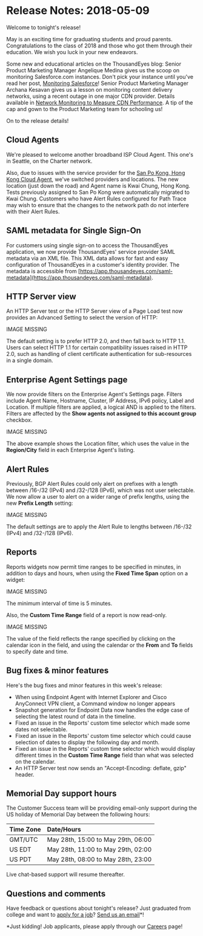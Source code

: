 # Release Notes: 2018-05-09

Welcome to tonight's release!

May is an exciting time for graduating students and proud parents. Congratulations to the class of 2018 and those who got them through their education. We wish you luck in your new endeavors.

Some new and educational articles on the ThousandEyes blog: Senior Product Marketing Manager Angelique Medina gives us the scoop on monitoring Salesforce.com instances. Don't pick your instance until you've read her post, [Monitoring Salesforce](https://blog.thousandeyes.com/monitoring-salesforce/)! Senior Product Marketing Manager Archana Kesavan gives us a lesson on monitoring content delivery networks, using a recent outage in one major CDN provider. Details available in [Network Monitoring to Measure CDN Performance](https://blog.thousandeyes.com/network-monitoring-measure-cdn-performance/). A tip of the cap and gown to the Product Marketing team for schooling us!

On to the release details!

## Cloud Agents

We're pleased to welcome another broadband ISP Cloud Agent. This one's in Seattle, on the Charter network.

Also, due to issues with the service provider for the [San Po Kong, Hong Kong Cloud Agent](https://success.thousandeyes.com/PublicArticlePage?articleIdParam=kA044000000Q0gECAS), we've switched providers and locations. The new location \(just down the road\) and Agent name is Kwai Chung, Hong Kong. Tests previously assigned to San Po Kong were automatically migrated to Kwai Chung. Customers who have Alert Rules configured for Path Trace may wish to ensure that the changes to the network path do not interfere with their Alert Rules.

## SAML metadata for Single Sign-On

For customers using single sign-on to access the ThousandEyes application, we now provide ThousandEyes' service provider SAML metadata via an XML file. This XML data allows for fast and easy configuration of ThousandEyes in a customer's identity provider. The metadata is accessible from [https://app.thousandeyes.com/saml-metadata](https://app.thousandeyes.com/saml-metadata).

## HTTP Server view

An HTTP Server test or the HTTP Server view of a Page Load test now provides an Advanced Setting to select the version of HTTP:

IMAGE MISSING

The default setting is to prefer HTTP 2.0, and then fall back to HTTP 1.1. Users can select HTTP 1.1 for certain compatibility issues raised in HTTP 2.0, such as handling of client certificate authentication for sub-resources in a single domain.

## Enterprise Agent Settings page

We now provide filters on the Enterprise Agent's Settings page. Filters include Agent Name, Hostname, Cluster, IP Address, IPv6 policy, Label and Location. If multiple filters are applied, a logical AND is applied to the filters. Filters are affected by the **Show agents not assigned to this account group** checkbox.

IMAGE MISSING

The above example shows the Location filter, which uses the value in the **Region/City** field in each Enterprise Agent's listing.

## Alert Rules

Previously, BGP Alert Rules could only alert on prefixes with a length between /16-/32 \(IPv4\) and /32-/128 \(IPv6\), which was not user selectable. We now allow a user to alert on a wider range of prefix lengths, using the new **Prefix Length** setting:

IMAGE MISSING

The default settings are to apply the Alert Rule to lengths between /16-/32 \(IPv4\) and /32-/128 \(IPv6\).

## Reports

Reports widgets now permit time ranges to be specified in minutes, in addition to days and hours, when using the **Fixed Time Span** option on a widget:

IMAGE MISSING

The minimum interval of time is 5 minutes.

Also, the **Custom Time Range** field of a report is now read-only.

IMAGE MISSING

The value of the field reflects the range specified by clicking on the calendar icon in the field, and using the calendar or the **From** and **To** fields to specify date and  time. 

## Bug fixes & minor features

Here's the bug fixes and minor features in this week's release:

* When using Endpoint Agent with Internet Explorer and Cisco AnyConnect VPN client, a Command window no longer appears
* Snapshot generation for Endpoint Data now handles the edge case of selecting the latest round of data in the timeline.
* Fixed an issue in the Reports' custom time selector which made some dates not selectable.
* Fixed an issue in the Reports' custom time selector which could cause selection of dates to display the following day and month.
* Fixed an issue in the Reports' custom time selector which would display different times in the **Custom Time Range** field than what was selected on the calendar. 
* An HTTP Server test now sends an "Accept-Encoding: deflate, gzip" header.

## Memorial Day support hours

The Customer Success team will be providing email-only support during the US holiday of Memorial Day between the following hours:

| Time Zone | Date/Hours |
| :--- | :--- |
| GMT/UTC | May 28th, 15:00 to May 29th, 06:00 |
| US EDT | May 28th, 11:00 to May 29th, 02:00  |
| US PDT | May 28th, 08:00 to May 28th, 23:00  |

Live chat-based support will resume thereafter.

## Questions and comments

Have feedback or questions about tonight's release? Just graduated from college and want to [apply for a job](https://www.thousandeyes.com/careers)? [Send us an email](mailto:support@thousandeyes.com?subject=2018-05-09+Release+Update)\*!

\*Just kidding! Job applicants, please apply through our [Careers](https://www.thousandeyes.com/careers) page!

